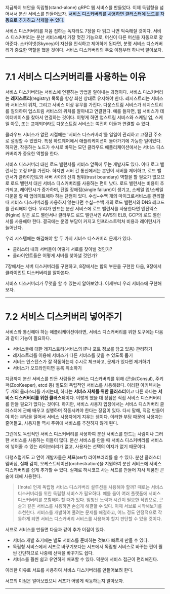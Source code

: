 
지금까지 보안을 독립형(stand-alone) gRPC 웹 서비스를 만들었다. 이제 독립형을 넘어서서 분산 서비스를 만들어보자. <mark style="background: #ADCCFFA6;">서비스 디스커버리를 사용하면 클러스터에 노드를 자동으로 추가하고 삭제할 수 있다.</mark>

서비스 디스커버리를 처음 접하는 독자라도 7장을 다 읽고 나면 익숙해질 것이다. 서비스 디스커버리는 분산 서비스에서 가장 멋진 기능으로, 머신이 다른 머신을 자동으로 찾아준다. 스카이넷(Skyney)이 자신을 인식하고 제어하게 된다면, 분명 서비스 디스커버리가 중요한 역할을 했을 것이다. 서비스 디스커버리의 주요 이점부터 하나씩 알아보자.


---
# 7.1 서비스 디스커버리를 사용하는 이유

서비스 디스커버리는 서비스에 연결하는 방법을 알아내는 과정이다. 서비스 디스커버리는 **레지스트리**(registry) 목록을 항상 최신 상태로 유지해야 한다. 레지스트리는 서비스와 서비스의 위치, 그리고 서비스 이상 유무를 가진다. 다운스트림 서비스가 레지스트리를 질의하여 업스트림 서비스의 위치를 알아내고 연결한다. 예를 들자면, 웹 서비스가 데이터베이스를 찾아서 연결하는 것이다. 이렇게 하면 업스트림 서비스와 스케일 업, 스케일 아웃, 또는 교체되더라도 다운스트림 서비스는 여전히 이들과 연결할 수 있다.

클라우드 서비스가 없던 시절에는 '서비스 디스커버리'를 일일이 관리하고 고정된 주소로 설정할 수 있었다. 특정 하드웨어에서 애플리케이션이 돌아가기에 가능한 일이었다. 하지만, 작동하는 노드가 수시로 바뀌는 모던 클라우드 애플리케이션에서는 서비스 디스커버리가 중요한 역할을 한다.

서비스 디스커버리 대신 로드 밸런서를 서비스 앞쪽에 두는 개발자도 있다. 이때 로그 밸런서는 고정 IP를 가진다. 하지만 서버 간 통신에서는 본인이 서버를 제어하고, 로드 밸런서가 클라이언트와 서버 사이의 신뢰 범위(trust boundary) 역할을 할 필요가 없으므로 로드 밸런서 대신 서비스 디스커버리를 사용하는 편이 낫다. 로드 밸런서는 비용이 추가되고, 레이턴시가 증가하며, 단일 장애점(single failure)이 생기고, 스케일 업/스케일 다운을 할 때 업데이트해야 하는 단점이 있다. 수십~수백 개의 마이크로서비스를 관리할 때 서비스 디스커버리를 사용하지 않는다면 수십~수백 개의 로드 밸런서와 DNS 레코드를 관리해야 한다. 우리가 만드는 분산 서비스에 로드 밸런서를 사용한다면 엔진엑스(Nginx) 같은 로드 밸런서나 클라우드 로드 밸런서인 AWS의 ELB, GCP의 로드 밸런서를 사용해야 한다. 결국에는 운영 부담이 커지고 인프라스트럭처 비용과 레이턴시가 늘어난다.


우리 시스템에는 해결해야 할 두 가지 서비스 디스커버리 문제가 있다.

- 클러스터 내의 서버들이 어떻게 서로를 찾아낼 것인가?
- 클라이언트들은 어떻게 서버를 찾아낼 것인가?

7장에서는 서버 디스커버리를 구현하고, 8장에서는 합의 부분을 구현한 다음, 9장에서 클라이언트 디스커버리를 알아본다.

서비스 디스커버리가 무엇을 할 수 있는지 알아보았다. 이제부터 우리 서비스에 구현해보자.



---
# 7.2 서비스 디스커버리 넣어주기

서비스와 통신해야 하는 애플리케이션이라면, 서비스 디스커버리를 위한 도구에는 다음과 같이 기능이 필요하다.


- 서비스들에 대한 레지스트리(서비스의 IP나 포트 정보를 담고 있음) 관리하기
- 레지스트리를 이용해 서비스가 다른 서비스를 찾을 수 있도록 돕기
- 서비스 인스턴스가 잘 작동하는지 수시로 체크하고, 문제가 있다면 제거하기
- 서비스가 오프라인이면 등록 취소하기


지금까지 분산 서비스를 만든 사람들은 서비스 디스커버리를 위해 (콘술(Consul), 주키퍼(ZooKeeper), etcd 등) 별도의 독립적인 서비스를 사용해왔다. 이러한 아키텍처는 두 개의 클러스터를 가지는데, 하나는 **서비스 자체를 위한 클러스터**이고 다른 하나는 **서비스 디스커버리를 위한 클러스터**이다. 이렇게 했을 대 장점은 직접 서비스 디스커버리를 만들 필요가 없다는 것이다. 하지만, 서비스 사용자 입장에서는 서비스 디스커버리 클러스터에 관해 배우고 실행하며 작동시켜야 한다는 장점이 있다. 다시 말해, 직접 만들어야 하는 부담을 덜어서 서비스 사용자에게 지우는 셈이다. 이러한 부담 때문에 사용자는 줄어들고, 사용자들 역시 주위에 서비스를 추천하지 않게 된다.

그런데도 독립적인 서비스 디스커버리를 사용하여 분산 서비스를 만드는 사람이나 그러한 서비스를 사용하는 이들이 많다. 분산 서비스를 만들 때 서비스 디스커버리를 서비스에 넣어줄 수 있는 라이브러리가 없고, 사용자는 선택의 여지가 없기 때문이다.

다행스럽게도 고 언어 개발자들은 **서프**(serf) 라이브러리를 쓸 수 있다. 분산 클러스터 멤버십, 실패 감지, 오케스트레이션(orchestration)을 지원하여 분산 서비스에 서비스 디스커버리를 쉽게 추가할 수 있다. 실제로 하시코프 사는 서프를 만들어 자사 제품인 콘술에 대해 사용한다.

>[!note] 언제 독립형 서비스 디스커버리 설루션을 사용해야 할까?
>때로는 서비스 디스커버리를 위한 독립형 서비스가 필요하다. 예를 들어 여러 플랫폼에 서비스 디스커버리를 포함해야 할 때가 있다. 엄청난 노력과 시간이 필요한 작업으로, 콘술과 같은 서비스를 사용하면 손쉽게 해결할 수 있다. 이때 서브로 시작해보기를 추천한다. 서비스를 개발하여 풀려는 문제를 해결하고, 어느 정도 안정적으로 작동하게 되면 서비스 디스커버리 서비스를 사용해야 할지 판단할 수 있을 것이다.



서프로 서비스를 만들면 다음과 같이 추가 이점이 있다.

- 서비스 개발 초기에는 별도 서비스를 준비하는 것보다 빠르게 만들 수 있다.
- 독립형 서비스에서 서프로 바꾸기보다는 서프에서 독립형 서비스로 바꾸는 편이 훨씬 간단하므로 나중에 선택을 바꾸기도 쉽다.
- 서비스를 훨씬 쉽고 유연하게 배포할 수 있다. 덕분에 서비스 접근이 편리해진다.

이러한 이유로 서프를 사용하여 서비스 디스커버리를 만들어보려 한다.

서프의 이점은 알아보았으니 서프가 어떻게 작동하는지 알아보자.

---
